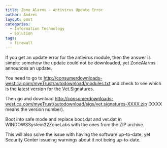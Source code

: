 ```yaml
---
title: Zone Alarms - Antivirus Update Error
author: Andrei
layout: post
categories:
  - Information Technology
  - Solution
tags:
  - firewall
---
```

If you get an update error for the antivirus module, then the answer is simple: somehow the update could not be downloaded, yet ZoneAlarms announces an update.

You need to go to <http://consumerdownloads-west.ca.com/myeTrust/autodownload/modules.txt> and check to see which is the latest version for the Vet.Signatures.

Then go and download http://consumerdownloads-west.ca.com/myeTrust/autodownload/sigs/vet.signatures-XXXX.zip (XXXX means the version number).

Boot into safe mode and replace boot.dat and vet.dat in WINDOWSSystem32ZoneLabs with the ones from the ZIP archive.

This will also solve the issue with having the software up-to-date, yet Security Center issueing warnings about it not being up-to-date.